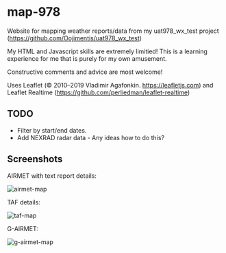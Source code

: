 # map-978

Website for mapping weather reports/data from my uat978_wx_test project (https://github.com/Oojimentis/uat978_wx_test)

My HTML and Javascript skills are extremely limitied! This is a learning experience for me that is purely for my own amusement.

Constructive comments and advice are most welcome!

Uses Leaflet (© 2010–2019 Vladimir Agafonkin. https://leafletjs.com) 
and Leaflet Realtime (https://github.com/perliedman/leaflet-realtime)

## TODO
* Filter by start/end dates.
* Add NEXRAD radar data - Any ideas how to do this?

## Screenshots

AIRMET with text report details:

![airmet-map](https://user-images.githubusercontent.com/60933475/109405112-2a9e9780-793b-11eb-9645-96165305c887.jpg)

TAF details:

![taf-map](https://user-images.githubusercontent.com/60933475/109405113-2c685b00-793b-11eb-910a-005b7d318b2b.jpg)

G-AIRMET:

![g-airmet-map](https://user-images.githubusercontent.com/60933475/109405114-2d998800-793b-11eb-95c7-348882977afc.jpg)

